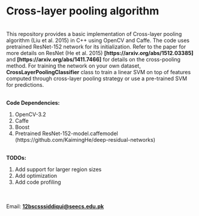 <h1>Cross-layer pooling algorithm</h1> <br/>
This repository provides a basic implementation of Cross-layer pooling algorithm (Liu et al. 2015) in C++ using OpenCV and Caffe. The code uses pretrained ResNet-152 network for its initialization. Refer to the paper for more details on ResNet (He et al. 2015) <b>[https://arxiv.org/abs/1512.03385]</b> and <b>[https://arxiv.org/abs/1411.7466]</b> for details on the cross-pooling method. For training the network on your own dataset, <b>CrossLayerPoolingClassifier</b> class to train a linear SVM on top of features computed through cross-layer pooling strategy or use a pre-trained SVM for predictions.

<br/><b>Code Dependencies: </b>
<ol>
<li>OpenCV-3.2</li>
<li>Caffe</li>
<li>Boost</li>
<li>Pretrained ResNet-152-model.caffemodel (https://github.com/KaimingHe/deep-residual-networks)</li>
</ol>

<br/><b>TODOs: </b>
<ol>
<li>Add support for larger region sizes</li>
<li>Add optimization</li>
<li>Add code profiling</li>
</ol>

<br/><br/> Email: <b>12bscsssiddiqui@seecs.edu.pk</b>